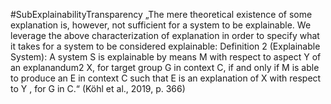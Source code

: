 #SubExplainabilityTransparency
„The mere theoretical existence of some explanation is, however, not sufficient for a system to be explainable. We leverage the above characterization of explanation in order to specify what it takes for a system to be considered explainable: Definition 2 (Explainable System): A system S is explainable by means M with respect to aspect Y of an explanandum2 X, for target group G in context C, if and only if M is able to produce an E in context C such that E is an explanation of X with respect to Y , for G in C.“ (Köhl et al., 2019, p. 366)